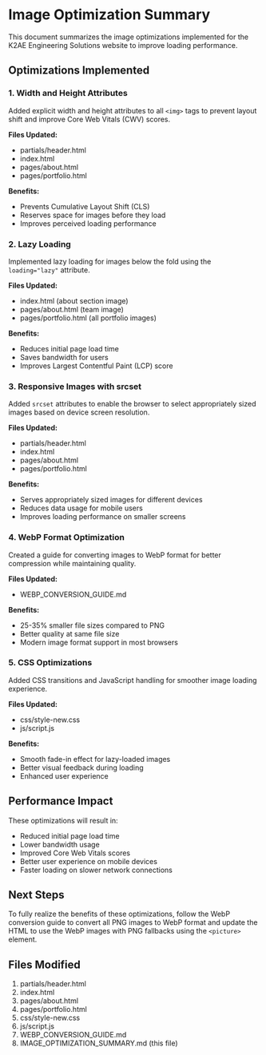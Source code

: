 # Image Optimization Summary

This document summarizes the image optimizations implemented for the K2AE Engineering Solutions website to improve loading performance.

## Optimizations Implemented

### 1. Width and Height Attributes
Added explicit width and height attributes to all `<img>` tags to prevent layout shift and improve Core Web Vitals (CWV) scores.

**Files Updated:**
- partials/header.html
- index.html
- pages/about.html
- pages/portfolio.html

**Benefits:**
- Prevents Cumulative Layout Shift (CLS)
- Reserves space for images before they load
- Improves perceived loading performance

### 2. Lazy Loading
Implemented lazy loading for images below the fold using the `loading="lazy"` attribute.

**Files Updated:**
- index.html (about section image)
- pages/about.html (team image)
- pages/portfolio.html (all portfolio images)

**Benefits:**
- Reduces initial page load time
- Saves bandwidth for users
- Improves Largest Contentful Paint (LCP) score

### 3. Responsive Images with srcset
Added `srcset` attributes to enable the browser to select appropriately sized images based on device screen resolution.

**Files Updated:**
- partials/header.html
- index.html
- pages/about.html
- pages/portfolio.html

**Benefits:**
- Serves appropriately sized images for different devices
- Reduces data usage for mobile users
- Improves loading performance on smaller screens

### 4. WebP Format Optimization
Created a guide for converting images to WebP format for better compression while maintaining quality.

**Files Updated:**
- WEBP_CONVERSION_GUIDE.md

**Benefits:**
- 25-35% smaller file sizes compared to PNG
- Better quality at same file size
- Modern image format support in most browsers

### 5. CSS Optimizations
Added CSS transitions and JavaScript handling for smoother image loading experience.

**Files Updated:**
- css/style-new.css
- js/script.js

**Benefits:**
- Smooth fade-in effect for lazy-loaded images
- Better visual feedback during loading
- Enhanced user experience

## Performance Impact

These optimizations will result in:
- Reduced initial page load time
- Lower bandwidth usage
- Improved Core Web Vitals scores
- Better user experience on mobile devices
- Faster loading on slower network connections

## Next Steps

To fully realize the benefits of these optimizations, follow the WebP conversion guide to convert all PNG images to WebP format and update the HTML to use the WebP images with PNG fallbacks using the `<picture>` element.

## Files Modified

1. partials/header.html
2. index.html
3. pages/about.html
4. pages/portfolio.html
5. css/style-new.css
6. js/script.js
7. WEBP_CONVERSION_GUIDE.md
8. IMAGE_OPTIMIZATION_SUMMARY.md (this file)